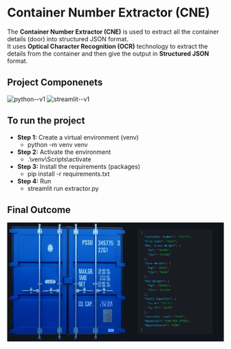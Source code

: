 # Container Number Extractor (CNE)
The **Container Number Extractor (CNE)** is used to extract all the container details (door) into structured JSON format.<br> It uses  **Optical Character Recognition (OCR)** technology to extract the details from the container and then give the output in **Structured JSON** format.

## Project Componenets
<img width="48" height="48" src="https://img.icons8.com/color/48/python--v1.png" alt="python--v1"/> <img height="48" width="48" src="https://img.icons8.com/?size=100&id=Rffi8qeb2fK5&format=png&color=000000" alt="streamlit--v1">




## To run the project

- **Step 1:** Create a virtual environment (venv)
   + python -m venv venv
- **Step 2:** Activate the environment
   + .\venv\Scripts\activate
- **Step 3:** Install the requirements (packages)
   + pip install -r requirements.txt
- **Step 4:** Run
   + streamlit run extractor.py  
  



## Final Outcome

![screenshot](images/image.jpg)
